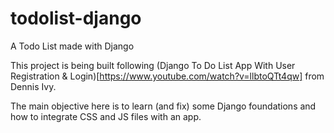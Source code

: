 # todolist-django
A Todo List made with Django

This project is being built following (Django To Do List App With User Registration & Login)[https://www.youtube.com/watch?v=llbtoQTt4qw] from Dennis Ivy.

The main objective here is to learn (and fix) some Django foundations and how to integrate CSS and JS files with an app.

